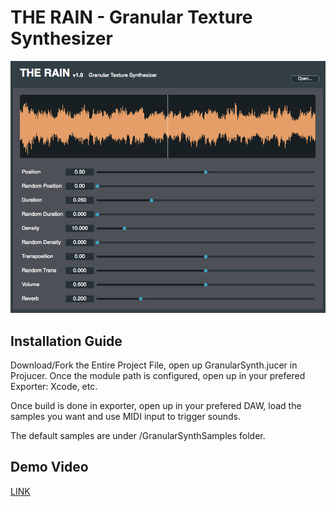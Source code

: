 # THE RAIN - Granular Texture Synthesizer

![alt text](https://github.com/ywu663/2018-MUSI6106-Final-Project-Granular-Synth/blob/master/assets/plugin-screenshot.png)

Installation Guide
-----------------------------------
Download/Fork the Entire Project File, open up GranularSynth.jucer in Projucer.
Once the module path is configured, open up in your prefered Exporter: Xcode, etc.

Once build is done in exporter, open up in your prefered DAW, load the samples you want and use MIDI input to trigger sounds.

The default samples are under /GranularSynthSamples folder.

Demo Video
-----------------------------------
<a href="https://www.dropbox.com/s/k966hk31lrr0oar/DEMO%20-%20THE%20RAIN.mp4?dl=0">LINK</a>
